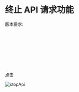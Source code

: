 # 终止 API 请求功能

版本要求: <Badge text="2022.2.2" />

点击 <svg class="icon svg-icon" aria-hidden="true"><use xlink:href="#icon-stop"></use></svg>

![stopApi](/img/2022.2.2/stopApi.gif)
